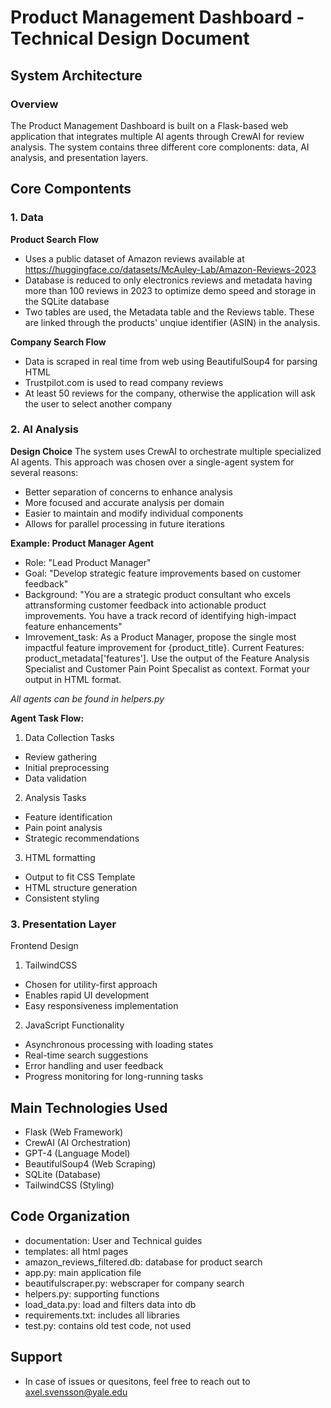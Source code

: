 # Product Management Dashboard - Technical Design Document

## System Architecture

### Overview

The Product Management Dashboard is built on a Flask-based web application that integrates multiple AI agents through CrewAI for review analysis. The system contains three different core complonents: data, AI analysis, and presentation layers.

## Core Compontents

### 1. Data

**Product Search Flow**
* Uses a public dataset of Amazon reviews available at https://huggingface.co/datasets/McAuley-Lab/Amazon-Reviews-2023
* Database is reduced to only electronics reviews and metadata having more than 100 reviews in 2023 to optimize demo speed and storage in the SQLite database
* Two tables are used, the Metadata table and the Reviews table. These are linked through the products' unqiue identifier (ASIN) in the analysis.

**Company Search Flow**
* Data is scraped in real time from web using BeautifulSoup4 for parsing HTML
* Trustpilot.com is used to read company reviews
* At least 50 reviews for the company, otherwise the application will ask the user to select another company

### 2. AI Analysis

**Design Choice**
The system uses CrewAI to orchestrate multiple specialized AI agents. This approach was chosen over a single-agent system for several reasons:
* Better separation of concerns to enhance analysis
* More focused and accurate analysis per domain
* Easier to maintain and modify individual components
* Allows for parallel processing in future iterations

**Example: Product Manager Agent**
* Role: "Lead Product Manager"
* Goal: "Develop strategic feature improvements based on customer feedback"
* Background: "You are a strategic product consultant who excels attransforming customer feedback into actionable product improvements. You have a track record of identifying high-impact feature enhancements"
* Imrovement_task: As a Product Manager, propose the single most impactful feature improvement for {product_title}. Current Features: product_metadata['features']. Use the output of the Feature Analysis Specialist and Customer Pain Point Specalist as context. Format your output in HTML format.

*All agents can be found in helpers.py*

**Agent Task Flow:**
1. Data Collection Tasks
* Review gathering
* Initial preprocessing
* Data validation

2. Analysis Tasks
* Feature identification
* Pain point analysis
* Strategic recommendations

3. HTML formatting
* Output to fit CSS Template
* HTML structure generation
* Consistent styling

### 3. Presentation Layer
Frontend Design

1. TailwindCSS
* Chosen for utility-first approach
* Enables rapid UI development
* Easy responsiveness implementation

2. JavaScript Functionality
* Asynchronous processing with loading states
* Real-time search suggestions
* Error handling and user feedback
* Progress monitoring for long-running tasks


## Main Technologies Used
* Flask (Web Framework)
* CrewAI (AI Orchestration)
* GPT-4 (Language Model)
* BeautifulSoup4 (Web Scraping)
* SQLite (Database)
* TailwindCSS (Styling)


## Code Organization
* documentation: User and Technical guides
* templates: all html pages
* amazon_reviews_filtered.db: database for product search
* app.py: main application file
* beautifulscraper.py: webscraper for company search
* helpers.py: supporting functions
* load_data.py: load and filters data into db
* requirements.txt: includes all libraries
* test.py: contains old test code, not used

## Support
* In case of issues or quesitons, feel free to reach out to axel.svensson@yale.edu
